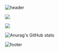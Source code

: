 ![header](https://capsule-render.vercel.app/api?type=waving&color=7F7FD5&text=%20Min-Jae-Bae%20%20&height=200&fontSize=90&fontColor=ffffff)

<a href="file:///C:/Users/Min%20Jae/Downloads/kotlin.svg" target="_blank"><img src="https://img.shields.io/badge/Kotlin-7F52FF?style=flat-square&logo=Kotlin&logoColor=white"/></a>

<a href="file:///C:/Users/Min%20Jae/Downloads/android.svg" target="_blank"><img src="https://img.shields.io/badge/Android-3DDC84?style=flat-square&logo=Android&logoColor=white"/></a>



![Anurag's GitHub stats](https://github-readme-stats.vercel.app/api?username=Min-Jae-Bae&show_icons=true&theme=material-palenight)

![footer](https://capsule-render.vercel.app/api?section=footer&type=waving&color=7F7FD5)
